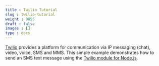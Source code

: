 ```yaml
---
title : Twilio Tutorial
slug : twilio-tutorial
weight : 9855
draft : false
images : []
type : docs
---
```


[Twilio][1] provides a platform for communication via IP messaging (chat), video, voice, SMS and MMS. This simple example demonstrates how to send an SMS text message using the [Twilio module for Node.js][2].


  [1]: http://www.twilio.com/docs
  [2]: https://www.twilio.com/docs/libraries/node

